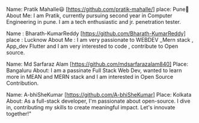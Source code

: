 Name: Pratik Mahalle😃 [https://github.com/pratik-mahalle/]
place: Pune🚩
About Me: I am Pratik, currently pursuing second year in Computer Engineering in pune. I am a tech enthusiastic and jr. penetration tester.

Name : Bharath-KumarReddy [https://github.com/Bharath-KumarReddy]
place : Lucknow
About Me : I am very passionate to WEBDEV \_Mern stack , App_dev Flutter and I am very interested to code , contribute to Open source.

Name: Md Sarfaraz Alam [https://github.com/mdsarfarazalam840]
Place: Bangaluru
About: I am a passinate Full Stack Web Dev, wanted to learn more in MEAN and MERN stack and I am interested in Open Source Contribution.

Name: A-bhiSheKumar [https://github.com/A-bhiSheKumar]
Place: Kolkata
About: As a full-stack developer, I'm passionate about open-source. I dive in, contributing my skills to create meaningful impact. Let's innovate together!"

